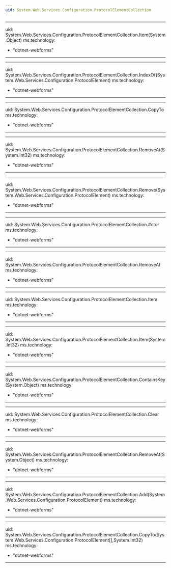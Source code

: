 ```yaml
---
uid: System.Web.Services.Configuration.ProtocolElementCollection
---
```


---
uid: System.Web.Services.Configuration.ProtocolElementCollection.Item(System.Object)
ms.technology: 
  - "dotnet-webforms"
---

---
uid: System.Web.Services.Configuration.ProtocolElementCollection.IndexOf(System.Web.Services.Configuration.ProtocolElement)
ms.technology: 
  - "dotnet-webforms"
---

---
uid: System.Web.Services.Configuration.ProtocolElementCollection.CopyTo
ms.technology: 
  - "dotnet-webforms"
---

---
uid: System.Web.Services.Configuration.ProtocolElementCollection.RemoveAt(System.Int32)
ms.technology: 
  - "dotnet-webforms"
---

---
uid: System.Web.Services.Configuration.ProtocolElementCollection.Remove(System.Web.Services.Configuration.ProtocolElement)
ms.technology: 
  - "dotnet-webforms"
---

---
uid: System.Web.Services.Configuration.ProtocolElementCollection.#ctor
ms.technology: 
  - "dotnet-webforms"
---

---
uid: System.Web.Services.Configuration.ProtocolElementCollection.RemoveAt
ms.technology: 
  - "dotnet-webforms"
---

---
uid: System.Web.Services.Configuration.ProtocolElementCollection.Item
ms.technology: 
  - "dotnet-webforms"
---

---
uid: System.Web.Services.Configuration.ProtocolElementCollection.Item(System.Int32)
ms.technology: 
  - "dotnet-webforms"
---

---
uid: System.Web.Services.Configuration.ProtocolElementCollection.ContainsKey(System.Object)
ms.technology: 
  - "dotnet-webforms"
---

---
uid: System.Web.Services.Configuration.ProtocolElementCollection.Clear
ms.technology: 
  - "dotnet-webforms"
---

---
uid: System.Web.Services.Configuration.ProtocolElementCollection.RemoveAt(System.Object)
ms.technology: 
  - "dotnet-webforms"
---

---
uid: System.Web.Services.Configuration.ProtocolElementCollection.Add(System.Web.Services.Configuration.ProtocolElement)
ms.technology: 
  - "dotnet-webforms"
---

---
uid: System.Web.Services.Configuration.ProtocolElementCollection.CopyTo(System.Web.Services.Configuration.ProtocolElement[],System.Int32)
ms.technology: 
  - "dotnet-webforms"
---
